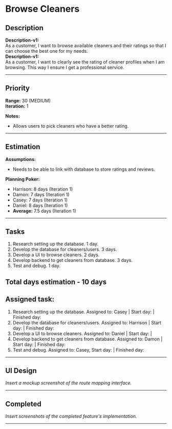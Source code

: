 # Browse Cleaners

## Description
**Description-v1:**  
As a customer, I want to browse available cleaners and their ratings so that I can choose the best one for my needs. <br>
**Description-v1:**  
As a customer, I want to clearly see the rating of cleaner profiles when I am browsing. This way I ensure I get a professional service.

---

## Priority
**Range:** 30 (MEDIUM)  
**Iteration:** 1  

**Notes:**  
- Allows users to pick cleaners who have a better rating.

---

## Estimation
**Assumptions:**  
- Needs to be able to link with database to store ratings and reviews.  

**Planning Poker:**  
- Harrison: 8 days (Iteration 1)  
- Damon: 7 days (Iteration 1)  
- Casey: 7 days (Iteration 1)
- Daniel: 8 days (Iteration 1)
- **Average:** 7.5 days (Iteration 1)

---

## Tasks
1. Research setting up the database. 1 day.
2. Develop the database for cleaners/users. 3 days.
3. Develop a UI to browse cleaners. 2 days.
4. Develop backend to get cleaners from database. 3 days.
5. Test and debug. 1 day.

Total days estimation - 10 days
---

## Assigned task:
1. Research setting up the database. Assigned to: Casey | Start day:  | Finished day:
2. Develop the database for cleaners/users. Assigned to: Harrison | Start day:  | Finished day:
3. Develop a UI to browse cleaners. Assigned to: Daniel | Start day:  | 
4. Develop backend to get cleaners from database. Assigned to: Damon | Start day:  | Finished day:
5. Test and debug. Assigned to: Casey, Start day:  | Finished day:

---

## UI Design
*Insert a mockup screenshot of the route mapping interface.*

---

## Completed
*Insert screenshots of the completed feature's implementation.*

---
